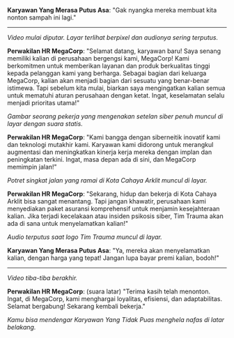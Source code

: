 **Karyawan Yang Merasa Putus Asa**: "Gak nyangka mereka membuat kita nonton sampah ini lagi."

---

_Video mulai diputar. Layar terlihat berpixel dan audionya sering terputus._

**Perwakilan HR MegaCorp**: "Selamat datang, karyawan baru! Saya senang memiliki kalian di perusahaan bergengsi kami, MegaCorp! Kami berkomitmen untuk memberikan layanan dan produk berkualitas tinggi kepada pelanggan kami yang berharga. Sebagai bagian dari keluarga MegaCorp, kalian akan menjadi bagian dari sesuatu yang benar-benar istimewa. Tapi sebelum kita mulai, biarkan saya mengingatkan kalian semua untuk mematuhi aturan perusahaan dengan ketat. Ingat, keselamatan selalu menjadi prioritas utama!"

_Gambar seorang pekerja yang mengenakan setelan siber penuh muncul di layar dengan suara statis._

**Perwakilan HR MegaCorp**: "Kami bangga dengan siberneitik inovatif kami dan teknologi mutakhir kami. Karyawan kami didorong untuk merangkul augmentasi dan meningkatkan kinerja kerja mereka dengan implan dan peningkatan terkini. Ingat, masa depan ada di sini, dan MegaCorp memimpin jalan!"

_Potret singkat jalan yang ramai di Kota Cahaya Arklit muncul di layar._

**Perwakilan HR MegaCorp**: "Sekarang, hidup dan bekerja di Kota Cahaya Arklit bisa sangat menantang. Tapi jangan khawatir, perusahaan kami menyediakan paket asuransi komprehensif untuk menjamin kesejahteraan kalian. Jika terjadi kecelakaan atau insiden psikosis siber, Tim Trauma akan ada di sana untuk menyelamatkan kalian!"

_Audio terputus saat logo Tim Trauma muncul di layar._

**Karyawan Yang Merasa Putus Asa**: "Ya, mereka akan menyelamatkan kalian, dengan harga yang tepat! Jangan lupa bayar premi kalian, bodoh!"

---

_Video tiba-tiba berakhir._

**Perwakilan HR MegaCorp**: (suara latar) "Terima kasih telah menonton. Ingat, di MegaCorp, kami menghargai loyalitas, efisiensi, dan adaptabilitas. Selamat bergabung! Sekarang kembali bekerja."

_Kamu bisa mendengar Karyawan Yang Tidak Puas menghela nafas di latar belakang._
